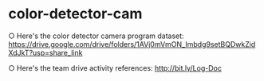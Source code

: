 # color-detector-cam

○ Here's the color detector camera program dataset:
https://drive.google.com/drive/folders/1AVj0mVmON_Imbdg9setBQDwkZidXdJkT?usp=share_link

○ Here's the team drive activity references:
http://bit.ly/Log-Doc
